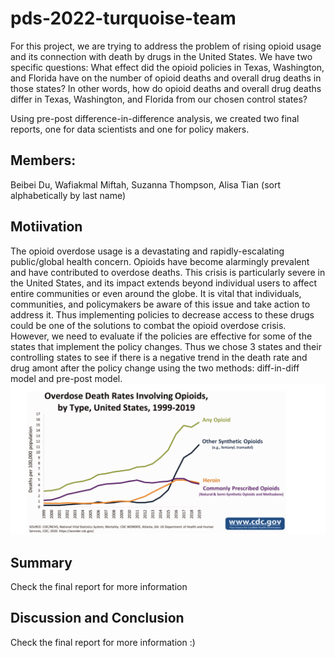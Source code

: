 # pds-2022-turquoise-team

For this project, we are trying to address the problem of rising opioid usage and its connection with death by drugs in the United States. We have two specific questions: What effect did the opioid policies in Texas, Washington, and Florida have on the number of opioid deaths and overall drug deaths in those states? In other words, how do opioid deaths and overall drug deaths differ in Texas, Washington, and Florida from our chosen control states?

Using pre-post difference-in-difference analysis, we created two final reports, one for data scientists and one for policy makers.

## Members: 
Beibei Du, Wafiakmal Miftah, Suzanna Thompson, Alisa Tian (sort alphabetically by last name)

## Motiivation
The opioid overdose usage is a devastating and rapidly-escalating public/global health concern. Opioids have become alarmingly prevalent and have contributed to overdose deaths. This crisis is particularly severe in the United States, and its impact extends beyond individual users to affect entire communities or even around the globe. It is vital that individuals, communities, and policymakers be aware of this issue and take action to address it. Thus implementing policies to decrease access to these drugs could be one of the solutions to combat the opioid overdose crisis. However, we need to evaluate if the policies are effective for some of the states that implement the policy changes. Thus we chose 3 states and their controlling states to see if there is a negative trend in the death rate and drug amont after the policy change using the two methods: diff-in-diff model and pre-post model.
![alt text](https://github.com/belladu0201/Images_Beibei/blob/main/Screen%20Shot%202022-12-09%20at%206.16.51%20PM.png)

## Summary
Check the final report for more information
## Discussion and Conclusion
Check the final report for more information :)


